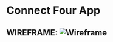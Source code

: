 # Connect Four App

## WIREFRAME: ![Wireframe](https://user-images.githubusercontent.com/22114952/67022161-65958780-f0c6-11e9-834d-b6a3d33431e2.png)
